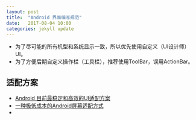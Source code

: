 ```yaml
---
layout: post
title:  "Android 界面编写规范"
date:   2017-08-04 10:00
categories: jekyll update
---
```


- 为了尽可能的所有机型和系统显示一致，所以优先使用自定义（UI设计师）UI。
- 为了方便后期自定义操作栏（工具栏），推荐使用ToolBar，误用ActionBar。

## 适配方案
- [Android 目前最稳定和高效的UI适配方案](https://juejin.im/post/5ae9cc3a5188253dc612842b)
- [一种极低成本的Android屏幕适配方式](https://mp.weixin.qq.com/s/d9QCoBP6kV9VSWvVldVVwA)
- []()
